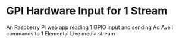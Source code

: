 # GPI Hardware Input for 1 Stream
An Raspberry Pi web app reading 1 GPIO input and sending Ad Aveil commands to 
1 Elemental Live media stream
